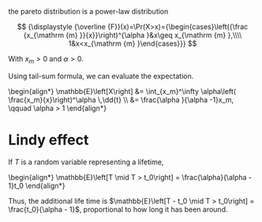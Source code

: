 the pareto distribution is a power-law distribution

$$
{\displaystyle {\overline {F}}(x)=\Pr(X>x)={\begin{cases}\left({\frac {x_{\mathrm {m} }}{x}}\right)^{\alpha }&x\geq x_{\mathrm {m} },\\\\ 1&x<x_{\mathrm {m} }\end{cases}}}
$$

With $x_m > 0$ and $\alpha > 0$.

Using tail-sum formula, we can evaluate the expectation.

\begin{align\*}
\mathbb{E}\left[X\right] &= \int_{x_m}^\infty  \alpha\left( \frac{x_m}{x}\right)^\alpha \\,\dd{t} \\\\
&= \frac{\alpha }{\alpha -1}x_m, \qquad \alpha > 1
\end{align\*}

# Lindy effect

If $T$ is a random variable representing a lifetime,

\begin{align\*}
\mathbb{E}\left[T \mid T > t_0\right] = \frac{\alpha}{\alpha - 1}t_0
\end{align\*}

Thus, the additional life time is $\mathbb{E}\left[T - t_0 \mid T > t_0\right] = \frac{t_0}{\alpha - 1}$, proportional to how long it has been around.